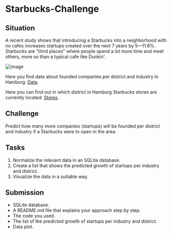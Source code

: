# Starbucks-Challenge

## Situation

A recent study shows that introducing a Starbucks into a neighborhood with no cafes increases startups created over the next 7 years by 5—11.8%. Starbucks are "third places" where people spend a lot more time and meet others, more so than a typical cafe like Dunkin'.

![image](https://pbs.twimg.com/media/GRXoW2faQAAYl1i?format=jpg&name=medium)

Here you find data about founded companies per district and industry in Hamburg: [Data](https://www.statistik-nord.de/fileadmin/Dokumente/Statistische_Berichte/industrie__handel_und_dienstl/D_I_2_j_HH/D_I_2_j23_HH.xlsx).

Here you can find out in which district in Hamburg Starbucks stores are currently located: [Stores](https://www.starbucks.com/store-locator?map=53.598662,10.010921,11z).

## Challenge
Predict how many more companies (startups) will be founded per district and industry if a Starbucks were to open in the area.

## Tasks
1. Normalize the relevant data in an SQLite database.
2. Create a list that shows the predicted growth of startups per industry and district.
3. Visualize the data in a suitable way.

## Submission
- SQLite database.
- A README.md file that explains your approach step by step.
- The code you used.
- The list of the predicted growth of startups per industry and district.
- Data plot.
